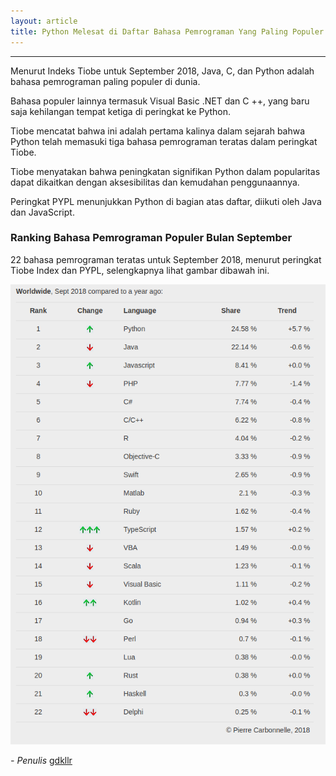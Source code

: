 ```yaml
---
layout: article
title: Python Melesat di Daftar Bahasa Pemrograman Yang Paling Populer
---
```


---

Menurut Indeks Tiobe untuk September 2018, Java, C, dan Python adalah bahasa pemrograman paling populer di dunia.

Bahasa populer lainnya termasuk Visual Basic .NET dan C ++, yang baru saja kehilangan tempat ketiga di peringkat ke Python.

Tiobe mencatat bahwa ini adalah pertama kalinya dalam sejarah bahwa Python telah memasuki tiga bahasa pemrograman teratas dalam peringkat Tiobe.

Tiobe menyatakan bahwa peningkatan signifikan Python dalam popularitas dapat dikaitkan dengan aksesibilitas dan kemudahan penggunaannya.

Peringkat PYPL menunjukkan Python di bagian atas daftar, diikuti oleh Java dan JavaScript.

### Ranking Bahasa Pemrograman Populer Bulan September

22 bahasa pemrograman teratas untuk September 2018, menurut peringkat Tiobe Index dan PYPL, selengkapnya lihat gambar dibawah ini.

![Python Bahasa Pemrograman Populer](/images/posts/bahasa-pemrograman-populer.png "Bahasa Terpopuler September 2018")

*- Penulis* [gdkllr](https://github.com/gdkllr)
